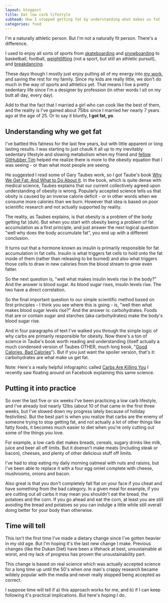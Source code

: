 ```yaml
---
layout: blogpost
title: Dat low carb lifestyle
subhead: How I stopped getting fat by understanding what makes us fat
categories: food
---
```


I'm a naturally athletic person. But I'm not a naturally fit person. There's a difference.

I used to enjoy all sorts of sports from [skateboarding](/post-images/kgrind.jpg) and [snowboarding](/post-images/boyceparkrail.jpg) to basketball, football, [weightlifting](/post-images/joel-sean-lu-gym.jpg) (not a sport, but still an athletic pursuit), and [breakdancing](/post-images/bboy-jag.jpg).

These days though I mostly just enjoy putting all of my energy into [my work](http://github.com/jglovier), and saving the rest for my family. Since my kids are really little, we don't do much in the way of sports and athletics yet. That means I live a pretty sedentary life since I'm a designer by profession (in other words I sit on my butt all day, every day).

Add to that the fact that I married a girl who can cook like the best of them, and the reality is I've gained about 75lbs since I married her nearly 7 years ago at the age of 25. Or to say it bluntly, **I got fat, yo**.

## Understanding why we get fat

I've battled this fatness for the last few years, but with little apparent or long lasting results. I was starting to just chaulk it all up to my inevitably sedentary lifestyle and slowing metabolism when my friend and [fellow GitHubber Tim](https://twitter.com/tlberglund) helped me realize there is more to the obesity equation that I was seeing - or than what most people are seeing.

He suggested I read some of Gary Taubes work, so I got Taube's book [Why We Get Fat: And What to Do About It](http://www.audible.com/pd/Nonfiction/Why-We-Get-Fat-Audiobook/B004D5K512/ref=a_search_c4_1_1_srTtl?qid=1386951919&sr=1-1). In the book, which is quite dense with medical science, Taubes explains that our current collectively agreed upon understanding of obesity is wrong. Popularly accepted science tells us that obsity is caused by an inverse calorie deficit - or in other words when we consume more calories than we burn. However that idea is based on poor scientific research and not actually supported by reality.

The reality, as Taubes explains, is that obesity is a problem of the body getting fat (duh). But when you start with obesity being a problem of fat accumulation as a first principle, and just answer the next logical question "well why does the body accumulate fat", you end up with a different conclusion.

It turns out that a hormone known as insulin is primarily responsible for fat accumulation in fat cells. Insulin is what triggers fat cells to hold onto the fat inside of them (rather than releasing to be burned) and also what triggers those cells to draw in new calories from the blood stream to grow even fatter.

So the next question is, "well what makes insulin levels rise in the body?" And the answer is blood sugar. As blood sugar rises, insulin levels rise. The two have a direct correlation.

So the final important question to our simple scientific method based on first principles - I think you see where this is going - is, "well then what makes blood sugar levels rise?" And the answer is: carbohydrates. Foods that are or contain sugar and starches (aka carbohydrates) make the body's blood sugar rise.

And in four paragraphs of text I've walked you through the simple logic of why carbs are primarily responsible for obesity. Now there's a ton of science in Taube's book worth reading and understanding (itself actually a much condensed version of Taubes OTHER, much long book, "[Good Calories, Bad Calories](http://www.audible.com/pd/Health-Fitness/Good-Calories-Bad-Calories-Audiobook/B005EMIOZW/ref=a_search_c4_1_1_srTtl?qid=1386952848&sr=1-1)"). But if you just want the spoiler version, that's it: carbohydrates are what make us get fat.

Note: Here's a really helpful infographic called [Carbs Are Killing You](/post-images/Carbs_Are_Killing_You.png) I recently saw floating around on Facebook explaining this same science.

## Putting it into practice

So over the last five or six weeks I've been practicing a low carb lifestyle, and I've already lost nearly 12lbs (about 10 of that came in the first three weeks, but I've slowed down my progress lately because of holiday festivities). But the best part is when you realize that carbs are the enemy of someone trying to stop getting fat, and not actually a lot of other things like fatty foods, it becomes much easier to diet when you're only cutting out some of the things you love.

For example, a low carb diet makes breads, cereals, sugary drinks like milk, juice and beer all off limits. But it doensn't make meats (including steak or bacon), cheeses, and plenty of other delicious stuff off limits.

I've had to stop eating my daily morning oatmeal with nuts and raisins, but I've been able to replace it with a four egg omlet complete with cheese, mushrooms, onions and bacon.

Also great is that you don't completely fall flat on your face if you cheat and have something from the bad category. In a given meal for example, if you are cutting out all carbs it may mean you shouldn't eat the bread, the potatoes and the corn. If you go ahead and eat the corn, at least you are still avoiding the bread and potatoes so you can indulge a little while still overall doing better for your body than otherwise.

## Time will tell

This isn't the first time I've made a dietary change since I've gotten heavier in my old age. But I'm hoping it's the last new change I make. Previous changes (like the Dukan Diet) have been a lifehack at best, unsustainable at worst, and my lack of progress has proven the unsustainability part.

This change is based on real science which was actually accepted science for a long time up until the 50's when one man's crappy research became wildely popular with the media and never really stopped being accepted as correct.

I suppose time will tell if a) this approach works for me, and b) if I can keep following it's practical implications. But here's hoping I do.